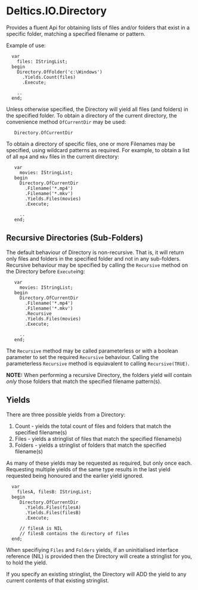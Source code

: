 # Deltics.IO.Directory

Provides a fluent Api for obtaining lists of files and/or folders that exist in a specific
folder, matching a specified filename or pattern.

Example of use:

```
  var
    files: IStringList;
  begin
    Directory.OfFolder('c:\Windows')
      .Yields.Count(files)
      .Execute;

    ..
  end;

```

Unless otherwise specified, the Directory will yield all files (and folders) in the specified
folder.  To obtain a directory of the current directory, the convenience method `OfCurrentDir`
may be used:

```
   Directory.OfCurrentDir
```

To obtain a directory of specific files, one or more Filenames may be specified, using wildcard
patterns as required.  For example, to obtain a list of all `mp4` and `mkv` files in the current
directory:

```
   var
     movies: IStringList;
   begin
     Directory.OfCurrentDir
       .Filename('*.mp4')
       .Filename('*.mkv')
       .Yields.Files(movies)
       .Execute;

     ..
   end;
```


## Recursive Directories (Sub-Folders)

The default behaviour of Directory is non-recursive.  That is, it will return only files and folders
in the specified folder and not in any sub-folders.  Recursive behaviour may be specified by calling
the `Recursive` method on the Directory before `Execute`ing:

```
   var
     movies: IStringList;
   begin
     Directory.OfCurrentDir
       .Filename('*.mp4')
       .Filename('*.mkv')
       .Recursive
       .Yields.Files(movies)
       .Execute;

     ..
   end;
```

The `Recursive` method may be called parameterless or with a boolean parameter to set the
required `Recursive` behaviour.  Calling the parameterless `Recursive` method is equiavalent to
calling `Recursive(TRUE)`.

**NOTE:** When performing a recursive Directory, the folders yield will contain _only_ those
folders that match the specified filename pattern(s).


## Yields

There are three possible yields from a Directory:

1. Count - yields the total count of files and folders that match the specified filename(s)
2. Files - yields a stringlist of files that match the specified filename(s)
3. Folders - yields a stringlist of folders that match the specified filename(s)

As many of these yields may be requested as required, but only once each.  Requesting multiple
yields of the same type results in the last yield requested being honoured and the earlier yield
ignored.

```
  var
    filesA, filesB: IStringList;
  begin
     Directory.OfCurrentDir
       .Yields.Files(filesA)
       .Yields.Files(filesB)
       .Execute;

     // filesA is NIL
     // filesB contains the directory of files
  end;
```

When specifiying `Files` and `Folders` yields, if an uninitialised interface reference (NIL) is
provided then the Directory will create a stringlist for you, to hold the yield.

If you specify an existing stringlist, the Directory will ADD the yield to any current contents of
that existing stringlist.
